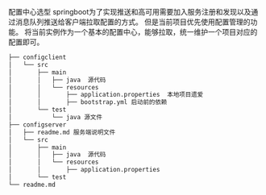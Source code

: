 配置中心选型
springboot为了实现推送和高可用需要加入服务注册和发现以及通过消息队列推送给客户端拉取配置的方式。
但是当前项目优先使用配置管理的功能。
将当前实例作为一个基本的配置中心，能够拉取，统一维护一个项目对应的配置即可。
```sh
├── configclient
│   └── src
│       ├── main
│       │   ├── java  源代码
│       │   └── resources
│       │       ├── application.properties  本地项目遗爱
│       │       ├── bootstrap.yml 启动前的依赖
│       └── test
│           └── java 源文件
├── configserver
│   ├── readme.md 服务端说明文件
│   └── src
│       ├── main
│       │   ├── java  源代码
│       │   └── resources
│       │       ├── application.properties
│       └── test
└── readme.md
```